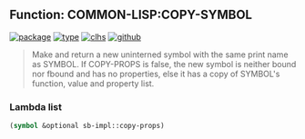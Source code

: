 ## Function: COMMON-LISP:COPY-SYMBOL
[![package](https://img.shields.io/badge/Package-COMMON--LISP-5f9ea0.svg?style=social&colorA=999999)](../) [![type](https://img.shields.io/badge/Type-Function-5f9ea0.svg?style=social&colorA=999999)](../#function) [![clhs](https://img.shields.io/badge/CLHS-COPY--SYMBOL-5f9ea0.svg?style=social&colorA=999999)](http://www.lispworks.com/documentation/HyperSpec/Body/f_cp_sym.htm) [![github](https://img.shields.io/badge/GitHub-View_the_source-5f9ea0.svg?style=social&colorA=999999&logo=github)](https://github.com/sbcl/sbcl/blob/master/src/code/symbol.lisp/) 

> Make and return a new uninterned symbol with the same print name
> as SYMBOL. If COPY-PROPS is false, the new symbol is neither bound
> nor fbound and has no properties, else it has a copy of SYMBOL's
> function, value and property list.

### Lambda list
```cl
(symbol &optional sb-impl::copy-props)
```

